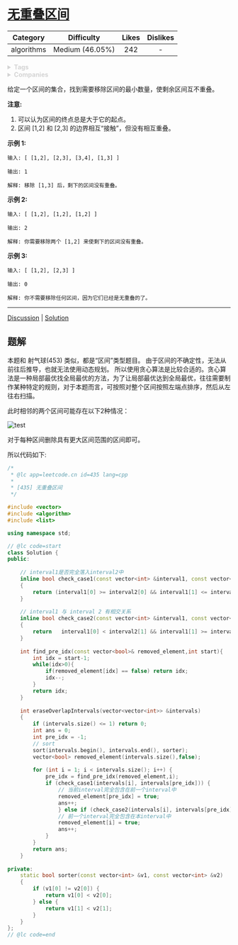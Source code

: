 # [无重叠区间](https://leetcode-cn.com/problems/non-overlapping-intervals/description/)

|  Category  |   Difficulty    | Likes | Dislikes |
| :--------: | :-------------: | :---: | :------: |
| algorithms | Medium (46.05%) |  242  |    -     |

<details style="color: rgb(212, 212, 212); font-family: -apple-system, BlinkMacSystemFont, &quot;Segoe WPC&quot;, &quot;Segoe UI&quot;, system-ui, Ubuntu, &quot;Droid Sans&quot;, sans-serif, &quot;Microsoft Yahei UI&quot;; font-size: 14px; font-style: normal; font-variant-ligatures: normal; font-variant-caps: normal; font-weight: 400; letter-spacing: normal; orphans: 2; text-align: start; text-indent: 0px; text-transform: none; white-space: normal; widows: 2; word-spacing: 0px; -webkit-text-stroke-width: 0px; text-decoration-style: initial; text-decoration-color: initial;"><summary><strong>Tags</strong></summary></details>

<details style="color: rgb(212, 212, 212); font-family: -apple-system, BlinkMacSystemFont, &quot;Segoe WPC&quot;, &quot;Segoe UI&quot;, system-ui, Ubuntu, &quot;Droid Sans&quot;, sans-serif, &quot;Microsoft Yahei UI&quot;; font-size: 14px; font-style: normal; font-variant-ligatures: normal; font-variant-caps: normal; font-weight: 400; letter-spacing: normal; orphans: 2; text-align: start; text-indent: 0px; text-transform: none; white-space: normal; widows: 2; word-spacing: 0px; -webkit-text-stroke-width: 0px; text-decoration-style: initial; text-decoration-color: initial;"><summary><strong>Companies</strong></summary></details>

给定一个区间的集合，找到需要移除区间的最小数量，使剩余区间互不重叠。

**注意:**

1. 可以认为区间的终点总是大于它的起点。
2. 区间 [1,2] 和 [2,3] 的边界相互“接触”，但没有相互重叠。

**示例 1:**

```
输入: [ [1,2], [2,3], [3,4], [1,3] ]

输出: 1

解释: 移除 [1,3] 后，剩下的区间没有重叠。
```

**示例 2:**

```
输入: [ [1,2], [1,2], [1,2] ]

输出: 2

解释: 你需要移除两个 [1,2] 来使剩下的区间没有重叠。
```

**示例 3:**

```
输入: [ [1,2], [2,3] ]

输出: 0

解释: 你不需要移除任何区间，因为它们已经是无重叠的了。
```

------

[Discussion](https://leetcode-cn.com/problems/non-overlapping-intervals/comments/) | [Solution](https://leetcode-cn.com/problems/non-overlapping-intervals/solution/)

## 题解

本题和 射气球(453) 类似，都是“区间”类型题目。 由于区间的不确定性，无法从前往后推导，也就无法使用动态规划。 所以使用贪心算法是比较合适的。贪心算法是一种局部最优找全局最优的方法，为了让局部最优达到全局最优，往往需要制作某种特定的规则，对于本题而言，可按照对整个区间按照左端点排序，然后从左往右扫描。

此时相邻的两个区间可能存在以下2种情况：

![test](https://cdn.jsdelivr.net/gh/ravenxrz/PicBed/img/test.jpg)

对于每种区间删除具有更大区间范围的区间即可。

所以代码如下:

```c++
/*
 * @lc app=leetcode.cn id=435 lang=cpp
 *
 * [435] 无重叠区间
 */

#include <vector>
#include <algorithm>
#include <list>

using namespace std;

// @lc code=start
class Solution {
public:
    
    // interval1是否完全落入interval2中
    inline bool check_case1(const vector<int> &interval1, const vector<int> &interval2)
    {
        return (interval1[0] >= interval2[0] && interval1[1] <= interval2[1]);
    }
    
    // interval1 与 interval 2 有相交关系
    inline bool check_case2(const vector<int> &interval1, const vector<int> &interval2)
    {
        return   interval1[0] < interval2[1] && interval1[1] >= interval2[1];
    }
    
    int find_pre_idx(const vector<bool>& removed_element,int start){
        int idx = start-1;
        while(idx>0){
            if(removed_element[idx] == false) return idx;
            idx--;
        }
        return idx;
    }
    
    int eraseOverlapIntervals(vector<vector<int>> &intervals)
    {
        if (intervals.size() <= 1) return 0;
        int ans = 0;
        int pre_idx = -1;
        // sort
        sort(intervals.begin(), intervals.end(), sorter);
        vector<bool> removed_element(intervals.size(),false);
    
        for (int i = 1; i < intervals.size(); i++) {
            pre_idx = find_pre_idx(removed_element,i);
            if (check_case1(intervals[i], intervals[pre_idx])) {
                // 当前interval完全包含在前一个interval中
                removed_element[pre_idx] = true;
                ans++;
                } else if (check_case2(intervals[i], intervals[pre_idx])) {
                // 前一个interval完全包含在本interval中
                removed_element[i] = true;
                ans++;
            }
        }
        return ans;
    }
    
private:
    static bool sorter(const vector<int> &v1, const vector<int> &v2)
    {
        if (v1[0] != v2[0]) {
            return v1[0] < v2[0];
        } else {
            return v1[1] < v2[1];
        }
    }
};
// @lc code=end
```

